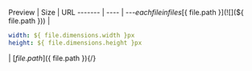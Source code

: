 
Preview | Size | URL
------- | ---- | ---$each{ file in files }
[${ file.path }](![](${ file.path })) |
``` yaml
width: ${ file.dimensions.width }px
height: ${ file.dimensions.height }px
```
| [${ file.path }](${ file.path }){/}
